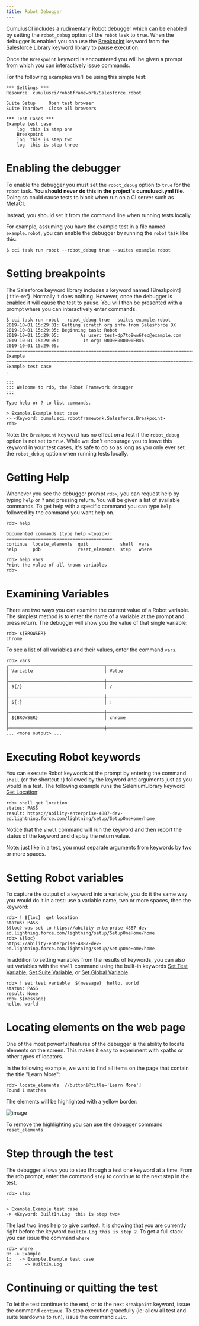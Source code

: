 ```yaml
---
title: Robot Debugger
---
```


CumulusCI includes a rudimentary Robot debugger which can be enabled by
setting the `robot_debug` option of the `robot` task to `true`. When the
debugger is enabled you can use the
[Breakpoint](Keywords.html#Salesforce.Breakpoint) keyword from the
[Salesforce
Library](Keywords.html#file-cumulusci.robotframework.Salesforce) keyword
library to pause execution.

Once the `Breakpoint` keyword is encountered you will be given a prompt
from which you can interactively issue commands.

For the following examples we\'ll be using this simple test:

```robotframework
*** Settings ***
Resource  cumulusci/robotframework/Salesforce.robot

Suite Setup     Open test browser
Suite Teardown  Close all browsers

*** Test Cases ***
Example test case
    log  this is step one
    Breakpoint
    log  this is step two
    log  this is step three
```

# Enabling the debugger

To enable the debugger you must set the `robot_debug` option to `true`
for the `robot` task. **You should never do this in the project\'s
cumulusci.yml file.** Doing so could cause tests to block when run on a
CI server such as MetaCI.

Instead, you should set it from the command line when running tests
locally.

For example, assuming you have the example test in a file named
`example.robot`, you can enable the debugger by running the `robot` task
like this:

```console
$ cci task run robot --robot_debug true --suites example.robot
```

# Setting breakpoints

The Salesforce keyword library includes a keyword named
[Breakpoint]{.title-ref}. Normally it does nothing. However, once the
debugger is enabled it will cause the test to pause. You will then be
presented with a prompt where you can interactively enter commands.

```console
$ cci task run robot --robot_debug true --suites example.robot
2019-10-01 15:29:01: Getting scratch org info from Salesforce DX
2019-10-01 15:29:05: Beginning task: Robot
2019-10-01 15:29:05:        As user: test-dp7to8ww6fec@example.com
2019-10-01 15:29:05:         In org: 00D0R000000ERx6
2019-10-01 15:29:05:
==============================================================================
Example
==============================================================================
Example test case                                                     .

:::
::: Welcome to rdb, the Robot Framework debugger
:::

Type help or ? to list commands.

> Example.Example test case
-> <Keyword: cumulusci.robotframework.Salesforce.Breakpoint>
rdb>
```

Note: the `Breakpoint` keyword has no effect on a test if the
`robot_debug` option is not set to `true`. While we don\'t encourage you
to leave this keyword in your test cases, it\'s safe to do so as long as
you only ever set the `robot_debug` option when running tests locally.

# Getting Help

Whenever you see the debugger prompt `rdb>`, you can request help by
typing `help` or `?` and pressing return. You will be given a list of
available commands. To get help with a specific command you can type
`help` followed by the command you want help on.

```console
rdb> help

Documented commands (type help <topic>):
========================================
continue  locate_elements  quit            shell  vars
help      pdb              reset_elements  step   where

rdb> help vars
Print the value of all known variables
rdb>
```

# Examining Variables

There are two ways you can examine the current value of a Robot
variable. The simplest method is to enter the name of a variable at the
prompt and press return. The debugger will show you the value of that
single variable:

```console
rdb> ${BROWSER}
chrome
```

To see a list of all variables and their values, enter the command
`vars`.

```console
rdb> vars
┌────────────────────────────────────┬──────────────────────────────────────────────────┐
│ Variable                           │ Value                                            │
├────────────────────────────────────┼──────────────────────────────────────────────────┤
│ ${/}                               │ /                                                │
├────────────────────────────────────┼──────────────────────────────────────────────────┤
│ ${:}                               │ :                                                │
├────────────────────────────────────┼──────────────────────────────────────────────────┤
│ ${BROWSER}                         │ chrome                                           │
├────────────────────────────────────┼──────────────────────────────────────────────────┤
... <more output> ...
```

# Executing Robot keywords

You can execute Robot keywords at the prompt by entering the command
`shell` (or the shortcut `!`) followed by the keyword and arguments just
as you would in a test. The following example runs the SeleniumLibrary
keyword [Get
Location](http://robotframework.org/SeleniumLibrary/SeleniumLibrary.html#Get%20Location):

```console
rdb> shell get location
status: PASS
result: https://ability-enterprise-4887-dev-ed.lightning.force.com/lightning/setup/SetupOneHome/home
```

Notice that the `shell` command will run the keyword and then report the
status of the keyword and display the return value.

Note: just like in a test, you must separate arguments from keywords by
two or more spaces.

# Setting Robot variables

To capture the output of a keyword into a variable, you do it the same
way you would do it in a test: use a variable name, two or more spaces,
then the keyword:

```console
rdb> ! ${loc}  get location
status: PASS
${loc} was set to https://ability-enterprise-4887-dev-ed.lightning.force.com/lightning/setup/SetupOneHome/home
rdb> ${loc}
https://ability-enterprise-4887-dev-ed.lightning.force.com/lightning/setup/SetupOneHome/home
```

In addition to setting variables from the results of keywords, you can
also set variables with the `shell` command using the built-in keywords
[Set Test
Variable](http://robotframework.org/robotframework/latest/libraries/BuiltIn.html#Set%20Test%20Variable),
[Set Suite
Variable](http://robotframework.org/robotframework/latest/libraries/BuiltIn.html#Set%20Suite%20Variable),
or [Set Global
Variable](http://robotframework.org/robotframework/latest/libraries/BuiltIn.html#Set%20Global%20Variable).

```console
rdb> ! set test variable  ${message}  hello, world
status: PASS
result: None
rdb> ${message}
hello, world
```

# Locating elements on the web page

One of the most powerful features of the debugger is the ability to
locate elements on the screen. This makes it easy to experiment with
xpaths or other types of locators.

In the following example, we want to find all items on the page that
contain the title \"Learn More\":

```console
rdb> locate_elements  //button[@title='Learn More']
Found 1 matches
```

The elements will be highlighted with a yellow border:

![image](images/locate_elements_screenshot.png)

To remove the highlighting you can use the debugger command
`reset_elements`

# Step through the test

The debugger allows you to step through a test one keyword at a time.
From the rdb prompt, enter the command `step` to continue to the next
step in the test.

```console
rdb> step
.

> Example.Example test case
-> <Keyword: BuiltIn.Log  this is step two>
```

The last two lines help to give context. It is showing that you are
currently right before the keyword `BuiltIn.Log this is step 2`. To get
a full stack you can issue the command `where`

```console
rdb> where
0: -> Example
1:   -> Example.Example test case
2:     -> BuiltIn.Log
```

# Continuing or quitting the test

To let the test continue to the end, or to the next `Breakpoint`
keyword, issue the command `continue`. To stop execution gracefully (ie:
allow all test and suite teardowns to run), issue the command `quit`.
